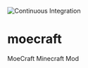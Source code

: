 ![Continuous Integration](https://github.com/mathematicalguy/moecraft/workflows/Continuous%20Integration/badge.svg)

# moecraft
MoeCraft Minecraft Mod

